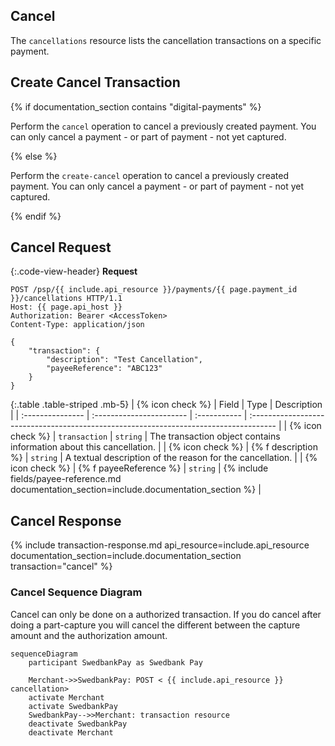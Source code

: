 ## Cancel

The `cancellations` resource lists the cancellation transactions on a
specific payment.

## Create Cancel Transaction

{% if documentation_section contains "digital-payments" %}

Perform the `cancel` operation to cancel a previously created payment.
You can only cancel a payment - or part of payment - not yet captured.

{% else %}

Perform the `create-cancel` operation to cancel a previously created payment.
You can only cancel a payment - or part of payment - not yet captured.

{% endif %}

## Cancel Request

{:.code-view-header}
**Request**

```http
POST /psp/{{ include.api_resource }}/payments/{{ page.payment_id }}/cancellations HTTP/1.1
Host: {{ page.api_host }}
Authorization: Bearer <AccessToken>
Content-Type: application/json

{
    "transaction": {
        "description": "Test Cancellation",
        "payeeReference": "ABC123"
    }
}
```

{:.table .table-striped .mb-5}
| {% icon check %}︎ | Field                    | Type         | Description                                                                           |
| :--------------- | :----------------------- | :----------- | :------------------------------------------------------------------------------------ |
| {% icon check %}︎ | `transaction`            | `string`     | The transaction object contains information about this cancellation.                  |
| {% icon check %}︎ | {% f description %}    | `string`     | A textual description of the reason for the cancellation.                             |
| {% icon check %}︎ | {% f payeeReference %} | `string` | {% include fields/payee-reference.md documentation_section=include.documentation_section %} |

## Cancel Response

{% include transaction-response.md api_resource=include.api_resource
documentation_section=include.documentation_section transaction="cancel" %}

### Cancel Sequence Diagram

Cancel can only be done on a authorized transaction.
If you do cancel after doing a part-capture you will cancel the different
between the capture amount and the authorization amount.

```mermaid
sequenceDiagram
    participant SwedbankPay as Swedbank Pay

    Merchant->>SwedbankPay: POST < {{ include.api_resource }} cancellation>
    activate Merchant
    activate SwedbankPay
    SwedbankPay-->>Merchant: transaction resource
    deactivate SwedbankPay
    deactivate Merchant
```
